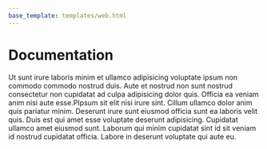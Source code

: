 ```yaml
---
base_template: templates/web.html
---
```


# Documentation
 
 Ut sunt irure laboris minim et ullamco adipisicing voluptate ipsum non commodo commodo nostrud duis. Aute et nostrud non sunt nostrud consectetur non cupidatat ad culpa adipisicing dolor quis. Officia ea veniam anim nisi aute esse.PIpsum sit elit nisi irure sint. Cillum ullamco dolor anim quis pariatur minim. Deserunt irure sunt eiusmod officia sunt ea laboris velit quis. Duis est qui amet esse voluptate deserunt adipisicing. Cupidatat ullamco amet eiusmod sunt. Laborum qui minim cupidatat sint id sit veniam id nostrud cupidatat officia. Labore in deserunt voluptate qui aute eu.
